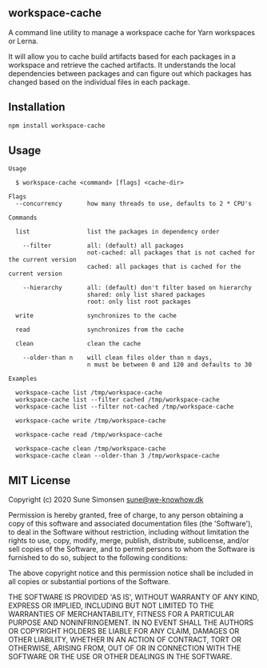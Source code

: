 ## workspace-cache

A command line utility to manage a workspace cache for Yarn workspaces or Lerna.

It will allow you to cache build artifacts based for each packages in a
workspace and retrieve the cached artifacts. It understands the local
dependencies between packages and can figure out which packages has changed
based on the individual files in each package.

## Installation

``` sh
npm install workspace-cache
```

## Usage

```
Usage

  $ workspace-cache <command> [flags] <cache-dir>

Flags
  --concurrency       how many threads to use, defaults to 2 * CPU's

Commands

  list                list the packages in dependency order

    --filter          all: (default) all packages
                      not-cached: all packages that is not cached for the current version
                      cached: all packages that is cached for the current version

    --hierarchy       all: (default) don't filter based on hierarchy
                      shared: only list shared packages
                      root: only list root packages

  write               synchronizes to the cache

  read                synchronizes from the cache

  clean               clean the cache

    --older-than n    will clean files older than n days,
                      n must be between 0 and 120 and defaults to 30

Examples

  workspace-cache list /tmp/workspace-cache
  workspace-cache list --filter cached /tmp/workspace-cache
  workspace-cache list --filter not-cached /tmp/workspace-cache

  workspace-cache write /tmp/workspace-cache

  workspace-cache read /tmp/workspace-cache

  workspace-cache clean /tmp/workspace-cache
  workspace-cache clean --older-than 3 /tmp/workspace-cache
```

## MIT License

Copyright (c) 2020 Sune Simonsen sune@we-knowhow.dk

Permission is hereby granted, free of charge, to any person obtaining a copy of this software and associated documentation files (the 'Software'), to deal in the Software without restriction, including without limitation the rights to use, copy, modify, merge, publish, distribute, sublicense, and/or sell copies of the Software, and to permit persons to whom the Software is furnished to do so, subject to the following conditions:

The above copyright notice and this permission notice shall be included in all copies or substantial portions of the Software.

THE SOFTWARE IS PROVIDED 'AS IS', WITHOUT WARRANTY OF ANY KIND, EXPRESS OR IMPLIED, INCLUDING BUT NOT LIMITED TO THE WARRANTIES OF MERCHANTABILITY, FITNESS FOR A PARTICULAR PURPOSE AND NONINFRINGEMENT. IN NO EVENT SHALL THE AUTHORS OR COPYRIGHT HOLDERS BE LIABLE FOR ANY CLAIM, DAMAGES OR OTHER LIABILITY, WHETHER IN AN ACTION OF CONTRACT, TORT OR OTHERWISE, ARISING FROM, OUT OF OR IN CONNECTION WITH THE SOFTWARE OR THE USE OR OTHER DEALINGS IN THE SOFTWARE.
